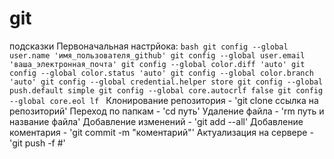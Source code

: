 # git
подсказки
Первоначальная настрйока:
```bash git config --global user.name 'имя_пользователя_github' git config --global user.email 'ваша_электронная_почта' git config --global color.diff 'auto' git config --global color.status 'auto' git config --global color.branch 'auto' git config --global credential.helper store git config --global push.default simple git config --global core.autocrlf false git config --global core.eol lf ```
Клонирование репозитория - 'git clone ссылка на репозиторий'
Переход по папкам - 'cd путь'
Удаление файла - 'rm путь и название файла'
Добавление изменений - 'git add --all'
Добавление коментария - 'git commit -m "коментарий"'
Актуализация на сервере - 'git push -f #'
